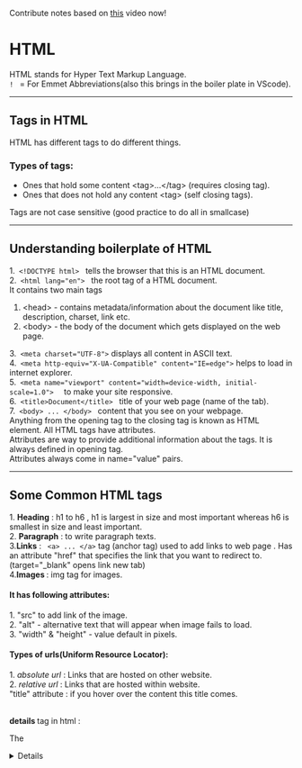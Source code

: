 Contribute notes based on [this](https://www.youtube.com/watch?v=JLKy8apeLac&list=PL2kSRH_DmWVbKFpYn3drI8Qf66ZpvZ_3L&index=2) video now!
# **HTML** # 
HTML stands for Hyper Text Markup Language. <br>
<code>! </code> = For Emmet Abbreviations(also this brings in the boiler plate in VScode).<br>
<hr>

## **Tags in HTML** ## 
HTML has different tags to do different things.
<h3>Types of tags:</h3>
<ul>
 <li>Ones that hold some content &lttag&gt...&lt/tag&gt (requires closing tag). </li>
 <li>Ones that does not hold any content &lttag&gt (self closing tags). </li>
</ul>
Tags are not case sensitive (good practice to do all in smallcase)

<hr>

## **Understanding boilerplate of HTML** ##
1.<code> &lt;!DOCTYPE html&gt; </code> tells the browser that this is an HTML document.<br>
2.<code> &lt;html lang="en"&gt; </code>  the root tag of a HTML document.<br> 
  It contains two main tags
<ol>
 <li> &lt;head&gt; - contains metadata/information about the document like title, description, charset, link etc.</li> 
 <li> &lt;body&gt; - the body of the document which gets displayed on the web page.</li>
</ol>
3.<code> &ltmeta charset="UTF-8"&gt</code> displays all content in ASCII text. <br> 
4.<code> &ltmeta http-equiv="X-UA-Compatible" content="IE=edge"&gt</code> helps to load in internet explorer. <br>
5.<code> &ltmeta name="viewport" content="width=device-width, initial-scale=1.0"&gt  </code> to make your site responsive.<br>
6.<code> &lttitle&gtDocument&lt/title&gt </code>  title of your web page (name of the tab). <br>
7.<code> &ltbody&gt ... &lt/body&gt </code> content that you see on your webpage.<br>
Anything from the opening tag to the closing tag is known as HTML element. All HTML tags have attributes.<br>
Attributes are way to provide additional information about the tags. It is always defined in opening tag.<br>
Attributes always come in name="value" pairs.
<hr>
<h2><strong>Some Common HTML tags </strong></h2>
1. <strong>Heading</strong> : h1 to h6 , h1 is largest in size and most important whereas h6 is smallest in size and least important.<br>
2. <strong>Paragraph</strong> : to write paragraph texts.<br>
3.<strong>Links</strong> : <code> &lta&gt ... &lt/a&gt</code> tag (anchor tag) used to add links to web page . Has an attribute "href" that specifies the link that you want to redirect to.<br>
(target="_blank" opens link new tab) <br>
4.<strong>Images </strong> : img tag for images.
<br>
<h4>It has following attributes: </h4>
1. "src" to add link of the image.<br>
2. "alt" - alternative text that will appear when image fails to load.<br>
3. "width" & "height"  - value default in pixels.<br>
<h4>Types of urls(Uniform Resource Locator):</h4>
1. <em>absolute url</em> : Links that are hosted on other website.<br>
2. <em>relative url</em> : Links that are hosted within website.<br>
"title" attribute : if you hover over the content this title comes.

<br>
<br>

<strong>details </strong> tag in html :

The <details> element is used to create a disclosure widget, allowing you to provide additional information that can be toggled open or closed by the user. It's often used to hide or show additional content, like a dropdown panel.

<details>
  <summary>Click to reveal more</summary>
  <p>Hidden content here.</p>
</details>

In this example:

The <details> element acts as a container for the hidden content.
The <summary> element provides a clickable title for the disclosure widget.
When the user clicks on the summary, the hidden content (in this case, the paragraph)isrevealed.

you can visit to [mdn-docs](https://developer.mozilla.org/en-US/docs/Web/HTML)for more information.

<hr>
<h2><strong>Style attributes</strong></h2>
In HTML, style attribute comes in pair.<br>
For eg:<br>
<code>&lttag style="color: black; background-color: blue" &gt&lt/tag&gt</code>
<h3><strong>Some common css style properties</strong></h3>
<ul>
 <li> background-color </li>
 <li> color </li>
 <li> font-family</li>
 <li> font-size </li>
 <li> text-align </li>
 <li> margin -> adds some space out of box </li>
 <li> padding -> adds space inside of box
</li>
</ul>
<h3> <strong>Color representation</strong> </h3>
<ul>
 <li> color (name of color).</li>
 <li> rgb (red green blue) value is from 0-255 of all three. <br>
   rgba - 4th value for opacity. (value 0-1).</li>
 <li> Hexadecimal color rrggbb value each value is between 0 to ff.</li>
 <li>hsl (hue saturation and lightness).<br>
     hsla a for opacity similar to rgba.</li>
 </li>
</ul>
1.<strong>hue</strong> : degree on color wheel (value 0 to 360) 0 is red, 120 is green, 240 is blue. <br>
2.<strong>saturation</strong> : % value to give a shade of grey ( 0% max shade of grey, 100% no shade of grey).<br>
3.<strong>lightness </strong> : % value where 0 is black and 100% is white.<br>
<hr>

<h2> <strong>CSS (cascading style sheet)</strong> </h2>
CSS is used to format layout of a web page.It is very helpful as it helps setting layout for multiple pages at once. <br>
Cascading means whatever you apply to parent tag gets applied to children tag as well. <br>
<h3><strong>CSS can be added to HTML in 3 ways:</strong></h3>
1. <strong>Inline CSS</strong> : using style attribute. <br>
2. <strong>Internal CSS</strong> : if we add a &ltstyle&gt..&lt/style&gt tag inside head tag.<br>
3. <strong>External CSS</strong> : adds style in different file and add a link in HTML file.<br>

<h3><strong>Linking css style sheet:</strong></h3>
<code>&ltlink rel = "stylesheet" href="style.css"&gt </code><br>

<h3><strong> Comments in HTML </strong></h3>
<code>  &lt!--...--&gt  </code> <br>
Comments are not displayed in the browsers. You can use comments to explain your code, which can help you when you edit the source code at a later date. This is especially useful if you have a lot of code.
<hr>





 






    

    
 

 
